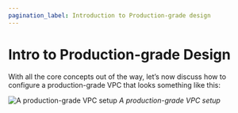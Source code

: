 ```yaml
---
pagination_label: Introduction to Production-grade design
---
```


# Intro to Production-grade Design

With all the core concepts out of the way, let’s now discuss how to configure a production-grade VPC that looks
something like this:

![A production-grade VPC setup](/img/guides/build-it-yourself/vpc/vpc-diagram.png)
_A production-grade VPC setup_
